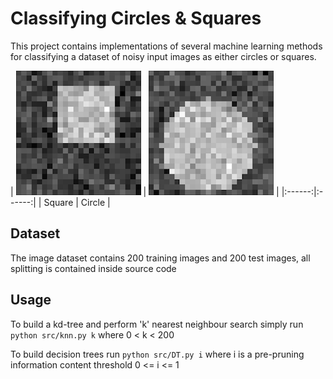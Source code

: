 # Classifying Circles & Squares

This project contains implementations of several machine learning methods for classifying a dataset of noisy input images as either circles or squares. 

| [![Square](https://raw.githubusercontent.com/nicrobertson14/CircleSquareClassifiers/master/img-data/Square.png)](Square) |
[![Circle](https://raw.githubusercontent.com/nicrobertson14/CircleSquareClassifiers/master/img-data/Circle.png)](Circle) |
|:------:|:------:|
| Square | Circle |

## Dataset
The image dataset contains 200 training images and 200 test images, all splitting is contained inside source code

## Usage
To build a kd-tree and perform 'k' nearest neighbour search simply run ```python src/knn.py k``` where 0 < k < 200

To build decision trees run ```python src/DT.py i``` where i is a pre-pruning information content threshold 0 <= i <= 1
